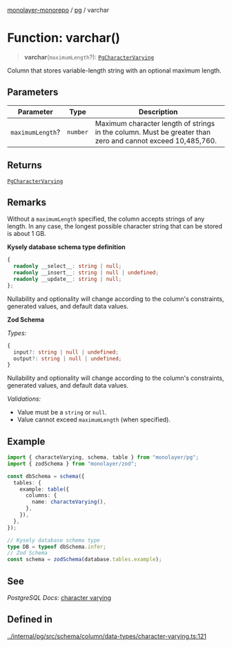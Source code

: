 [monolayer-monorepo](../../index.md) / [pg](../index.md) / varchar

# Function: varchar()

> **varchar**(`maximumLength`?): [`PgCharacterVarying`](../classes/PgCharacterVarying.md)

Column that stores variable-length string with an optional maximum length.

## Parameters

| Parameter | Type | Description |
| ------ | ------ | ------ |
| `maximumLength`? | `number` | Maximum character length of strings in the column. Must be greater than zero and cannot exceed 10,485,760. |

## Returns

[`PgCharacterVarying`](../classes/PgCharacterVarying.md)

## Remarks

Without a `maximumLength` specified, the column accepts strings of any length.
In any case, the longest possible character string that can be stored is about 1 GB.

**Kysely database schema type definition**
```ts
{
  readonly __select__: string | null;
  readonly __insert__: string | null | undefined;
  readonly __update__: string | null;
};
```
Nullability and optionality will change according to the column's constraints, generated values, and default data values.

**Zod Schema**

*Types:*
```ts
{
  input?: string | null | undefined;
  output?: string | null | undefined;
}
```
Nullability and optionality will change according to the column's constraints, generated values, and default data values.

*Validations:*
- Value must be a `string` or `null`.
- Value cannot exceed `maximumLength` (when specified).

## Example

```ts
import { characteVarying, schema, table } from "monolayer/pg";
import { zodSchema } from "monolayer/zod";

const dbSchema = schema({
  tables: {
    example: table({
      columns: {
        name: characteVarying(),
      },
    }),
  },
});

// Kysely database schema type
type DB = typeof dbSchema.infer;
// Zod Schema
const schema = zodSchema(database.tables.example);
```

## See

*PostgreSQL Docs*: [character varying](https://www.postgresql.org/docs/current/datatype-character.html#DATATYPE-CHARACTER)

## Defined in

[../internal/pg/src/schema/column/data-types/character-varying.ts:121](https://github.com/dunkelbraun/monolayer/blob/6bdf3be3c6969418f99f4a76945aeb545cab66bd/internal/pg/src/schema/column/data-types/character-varying.ts#L121)
